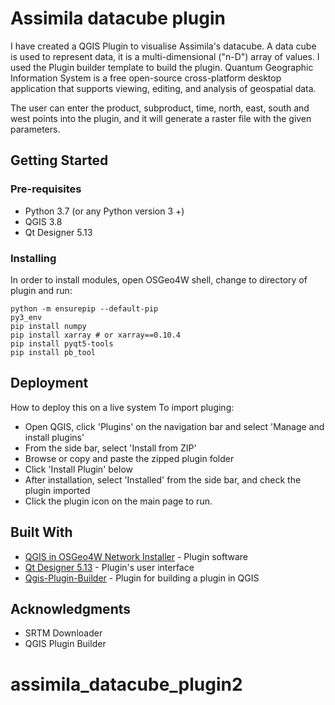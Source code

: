 # Assimila datacube plugin

I have created a QGIS Plugin to visualise Assimila's datacube. A data cube is used to represent data, it is a multi-dimensional ("n-D") array of values. I used the Plugin builder template to build the plugin. Quantum Geographic Information System is a free open-source cross-platform desktop application that supports viewing, editing, and analysis of geospatial data.  </b>

The user can enter the product, subproduct, time, north, east, south and west points into the plugin, and it will generate a raster file with the given parameters. </b>

## Getting Started

### Pre-requisites
* Python 3.7 (or any Python version 3 +)
* QGIS 3.8
* Qt Designer 5.13

### Installing

In order to install modules, open OSGeo4W shell, change to directory of plugin and run:

```
python -m ensurepip --default-pip 
py3_env
pip install numpy
pip install xarray # or xarray==0.10.4
pip install pyqt5-tools
pip install pb_tool
```

## Deployment

How to deploy this on a live system
To import pluging:
* Open QGIS, click 'Plugins' on the navigation bar and select 'Manage and install plugins'
* From the side bar, select 'Install from ZIP'
* Browse or copy and paste the zipped plugin folder
* Click 'Install Plugin' below
* After installation, select 'Installed' from the side bar, and check the plugin imported
* Click the plugin icon on the main page to run.

## Built With

* [QGIS in OSGeo4W Network Installer](https://qgis.org/en/site/forusers/download.html) - Plugin software
* [Qt Designer 5.13](https://doc.qt.io/qt-5/qtdesigner-manual.html) - Plugin's user interface
* [Qgis-Plugin-Builder](https://g-sherman.github.io/Qgis-Plugin-Builder/) - Plugin for building a plugin in QGIS

## Acknowledgments

* SRTM Downloader
* QGIS Plugin Builder 


# assimila_datacube_plugin2
